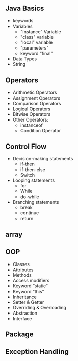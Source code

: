 ## Java Basics  
- keywords
- Variables  
  + "Instance" Variable  
  + "class" variable  
  + "local" variable  
  + "parameters"  
  + keyword “final”  
- Data Types
- String  

## Operators
- Arithmetic Operators
- Assignment Operators
- Comparison Operators
- Logical Operators
- Bitwise Operators
- Other Operators:
 	+ instanceof
  + Condition Operator

## Control Flow   
- Decision-making statements  
  + if-then  
  + if-then-else  
  + Switch  
- Looping statements  
  + for  
  + While  
  + do-while  
- Branching statements 
  + break 
  + continue 
  + return  

## array

## OOP 
- Classes
- Attributes
- Methods
- Access modifiers
- Keyword “static”
- Keyword “this”
- Inheritance
- Setter & Getter
- Overriding & Overloading
- Abstraction
- Interface

## Package  

## Exception Handling  

